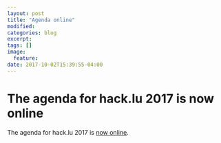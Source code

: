 ```yaml
---
layout: post
title: "Agenda online"
modified:
categories: blog
excerpt:
tags: []
image:
  feature:
date: 2017-10-02T15:39:55-04:00
---
```


# The agenda for hack.lu 2017 is now online

The agenda for hack.lu 2017 is [now online](/agenda/).

